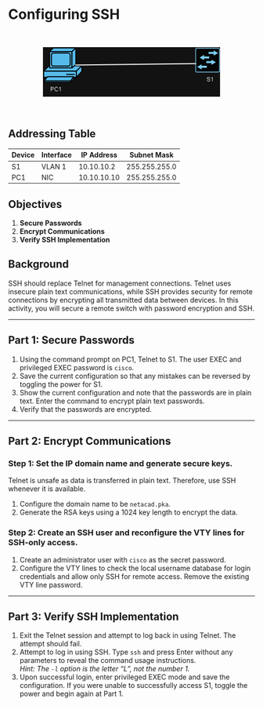 # Configuring SSH
<br/>
<p align="center">
  <img src="https://github.com/ro-drick/SSH-Configuration/blob/main/SSH.png"/>
</p>
<br/>


## Addressing Table

| Device | Interface | IP Address  | Subnet Mask    |
|--------|-----------|-------------|----------------|
| S1     | VLAN 1    | 10.10.10.2  | 255.255.255.0  |
| PC1    | NIC       | 10.10.10.10 | 255.255.255.0  |

## Objectives

1. **Secure Passwords**
2. **Encrypt Communications**
3. **Verify SSH Implementation**

## Background

SSH should replace Telnet for management connections. Telnet uses insecure plain text communications, while SSH provides security for remote connections by encrypting all transmitted data between devices. In this activity, you will secure a remote switch with password encryption and SSH.

---

## Part 1: Secure Passwords

1. Using the command prompt on PC1, Telnet to S1. The user EXEC and privileged EXEC password is `cisco`.
2. Save the current configuration so that any mistakes can be reversed by toggling the power for S1.
3. Show the current configuration and note that the passwords are in plain text. Enter the command to encrypt plain text passwords.
4. Verify that the passwords are encrypted.

---

## Part 2: Encrypt Communications

### Step 1: Set the IP domain name and generate secure keys.

Telnet is unsafe as data is transferred in plain text. Therefore, use SSH whenever it is available.

1. Configure the domain name to be `netacad.pka`.
2. Generate the RSA keys using a 1024 key length to encrypt the data.

### Step 2: Create an SSH user and reconfigure the VTY lines for SSH-only access.

1. Create an administrator user with `cisco` as the secret password.
2. Configure the VTY lines to check the local username database for login credentials and allow only SSH for remote access. Remove the existing VTY line password.

---

## Part 3: Verify SSH Implementation

1. Exit the Telnet session and attempt to log back in using Telnet. The attempt should fail.
2. Attempt to log in using SSH. Type `ssh` and press Enter without any parameters to reveal the command usage instructions.  
   *Hint: The `-l` option is the letter “L”, not the number 1.*
3. Upon successful login, enter privileged EXEC mode and save the configuration. If you were unable to successfully access S1, toggle the power and begin again at Part 1.
